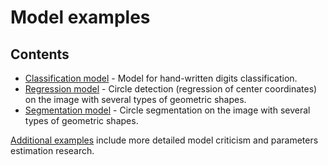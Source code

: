 # Model examples

## Contents

* [Classification model](./classification_model/) - Model for hand-written digits classification.
* [Regression model](./regression_model/) - Circle detection (regression of center coordinates) on the image with several types of geometric shapes.
* [Segmentation model](./segmentation_model/) - Circle segmentation on the image with several types of geometric shapes.

[Additional examples](./additional_examples) include more detailed model criticism and parameters estimation research.
